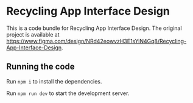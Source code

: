 
  # Recycling App Interface Design

  This is a code bundle for Recycling App Interface Design. The original project is available at https://www.figma.com/design/NRd42eowvzH3E1sYiN4Gq8/Recycling-App-Interface-Design.

  ## Running the code

  Run `npm i` to install the dependencies.

  Run `npm run dev` to start the development server.
  